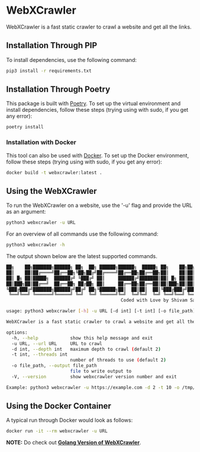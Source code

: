 # WebXCrawler

WebXCrawler is a fast static crawler to crawl a website and get all the links.

## Installation Through PIP

To install dependencies, use the following command:

```bash
pip3 install -r requirements.txt
```

## Installation Through Poetry

This package is built with [Poetry](https://python-poetry.org/). To set up the virtual environment and install dependencies, follow these steps (trying using with sudo, if you get any error):

```bash
poetry install
```

### Installation with Docker

This tool can also be used with [Docker](https://www.docker.com/). To set up the Docker environment, follow these steps (trying using with sudo, if you get any error):

```bash
docker build -t webxcrawler:latest .
```

## Using the WebXCrawler

To run the WebXCrawler on a website, use the '-u' flag and provide the URL as an argument:

```bash
python3 webxcrawler -u URL
```

For an overview of all commands use the following command:

```bash
python3 webxcrawler -h
```

The output shown below are the latest supported commands.

```bash
██╗    ██╗███████╗██████╗ ██╗  ██╗ ██████╗██████╗  █████╗ ██╗    ██╗██╗     ███████╗██████╗
██║    ██║██╔════╝██╔══██╗╚██╗██╔╝██╔════╝██╔══██╗██╔══██╗██║    ██║██║     ██╔════╝██╔══██╗
██║ █╗ ██║█████╗  ██████╔╝ ╚███╔╝ ██║     ██████╔╝███████║██║ █╗ ██║██║     █████╗  ██████╔╝
██║███╗██║██╔══╝  ██╔══██╗ ██╔██╗ ██║     ██╔══██╗██╔══██║██║███╗██║██║     ██╔══╝  ██╔══██╗
╚███╔███╔╝███████╗██████╔╝██╔╝ ██╗╚██████╗██║  ██║██║  ██║╚███╔███╔╝███████╗███████╗██║  ██║
 ╚══╝╚══╝ ╚══════╝╚═════╝ ╚═╝  ╚═╝ ╚═════╝╚═╝  ╚═╝╚═╝  ╚═╝ ╚══╝╚══╝ ╚══════╝╚══════╝╚═╝  ╚═╝
                                           Coded with Love by Shivam Saraswat (@cybersapien)

usage: python3 webxcrawler [-h] -u URL [-d int] [-t int] [-o file_path] [-V]

WebXCrawler is a fast static crawler to crawl a website and get all the links.

options:
  -h, --help            show this help message and exit
  -u URL, --url URL     URL to crawl
  -d int, --depth int   maximum depth to crawl (default 2)
  -t int, --threads int
                        number of threads to use (default 2)
  -o file_path, --output file_path
                        file to write output to
  -V, --version         show webxcrawler version number and exit

Example: python3 webxcrawler -u https://example.com -d 2 -t 10 -o /tmp/tofile
```

## Using the Docker Container

A typical run through Docker would look as follows:

```bash
docker run -it --rm webxcrawler -u URL
```

**NOTE:** Do check out **[Golang Version of WebXCrawler](https://github.com/shivamsaraswat/webxcrawler_go)**.
